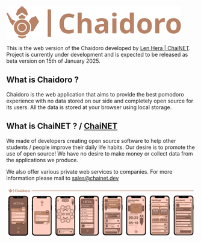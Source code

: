 ![Chaidoro Web](readMeImages/Chaidoro.png)

This is the web version of the Chaidoro developed by [Len Hera | ChaiNET](https://github.com/plwtx).
Project is currently under development and is expected to be released as beta version on 15th of January 2025.

## What is Chaidoro ?

Chaidoro is the web application that aims to provide the best pomodoro experience with no data stored on our side and completely open source for its users. All the data is stored at your browser using local storage.

## What is ChaiNET ? / [ChaiNET](https://chainet.dev)

We made of developers creating open source software to help other students / people improve their daily life habits. Our desire is to promote the use of open source! We have no desire to make money or collect data from the applications we produce.

We also offer various private web services to companies.
For more information please mail to [sales@chainet.dev](mailto:sales@chainet.dev)

![Chaidoro Web](readMeImages/MobileUI.png)
